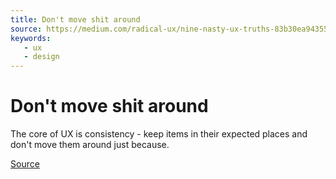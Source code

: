```yaml
---
title: Don't move shit around
source: https://medium.com/radical-ux/nine-nasty-ux-truths-83b30ea94355
keywords: 
   - ux
   - design
---
```


# Don't move shit around

The core of UX is consistency - keep items in their expected places and don't move them around just because.

[Source](https://medium.com/radical-ux/nine-nasty-ux-truths-83b30ea94355)
